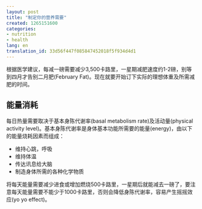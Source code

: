 ```yaml
---
layout: post
title: "制定你的营养需要"
created: 1265151600
categories:
- nutrition
- health
lang: en
translation_id: 33d56f447f085847452018f5f934d4d1
---
```

<!--break-->
<p>根据医学建议，每减一磅需要减少3,500卡路里，一星期减肥速度约1-2磅，别等到四月才告别二月肥(February Fat)。现在就要开始订下实际的理想体重及所需减肥的时间。 </p>

<h2>能量消耗</h2>

<p>每日热量需要取决于基本身陈代谢率(basal metabolism rate)及活动量(physical activity level)。基本身陈代谢率是身体基本功能所需要的能量(energy)，由以下的能量烧耗因素而组成：</p>

<ul>
<li>维持心跳，呼吸</li>
<li>维持体温</li>
<li>传达讯息给大脑</li>
<li>制造身体所需的各种化学物质</li>
</ul>

<p>将每天能量需要减少进食或增加燃烧500卡路里，一星期后就能减去一磅了，要注意每天能量需要不能少于1000卡路里，否则会降低身陈代谢率，容易产生摇摇效应(yo yo effect)。 </p>

